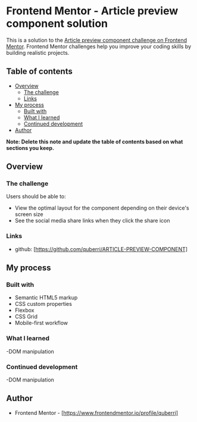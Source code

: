 # Frontend Mentor - Article preview component solution

This is a solution to the [Article preview component challenge on Frontend Mentor](https://www.frontendmentor.io/challenges/article-preview-component-dYBN_pYFT). Frontend Mentor challenges help you improve your coding skills by building realistic projects.

## Table of contents

- [Overview](#overview)
  - [The challenge](#the-challenge)
  - [Links](#links)
- [My process](#my-process)
  - [Built with](#built-with)
  - [What I learned](#what-i-learned)
  - [Continued development](#continued-development)
- [Author](#author)

**Note: Delete this note and update the table of contents based on what sections you keep.**

## Overview

### The challenge

Users should be able to:

- View the optimal layout for the component depending on their device's screen size
- See the social media share links when they click the share icon

### Links

- github: [https://github.com/quberri/ARTICLE-PREVIEW-COMPONENT]

## My process

### Built with

- Semantic HTML5 markup
- CSS custom properties
- Flexbox
- CSS Grid
- Mobile-first workflow

### What I learned

-DOM manipulation

### Continued development

-DOM manipulation

## Author

- Frontend Mentor - [https://www.frontendmentor.io/profile/quberri]
